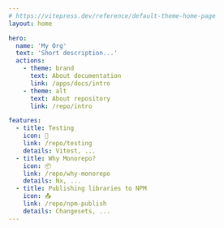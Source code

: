 ```yaml
---
# https://vitepress.dev/reference/default-theme-home-page
layout: home

hero:
  name: 'My Org'
  text: 'Short description...'
  actions:
    - theme: brand
      text: About documentation
      link: /apps/docs/intro
    - theme: alt
      text: About repository
      link: /repo/intro

features:
  - title: Testing
    icon: 🧪
    link: /repo/testing
    details: Vitest, ...
  - title: Why Monorepo?
    icon: 📦
    link: /repo/why-monorepo
    details: Nx, ...
  - title: Publishing libraries to NPM
    icon: 📤
    link: /repo/npm-publish
    details: Changesets, ...
---
```

